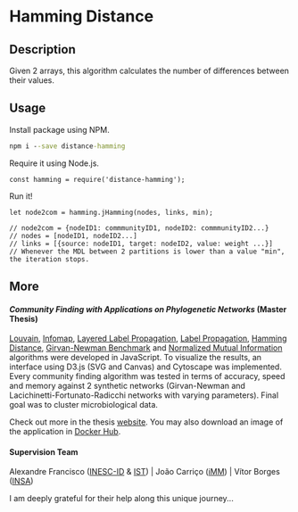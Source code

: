 # Hamming Distance

## Description

Given 2 arrays, this algorithm calculates the number of differences between their values.

## Usage

Install package using NPM.

```cmd
npm i --save distance-hamming
```

Require it using Node.js. 

```node
const hamming = require('distance-hamming');
```

Run it!

```node
let node2com = hamming.jHamming(nodes, links, min);

// node2com = {nodeID1: commmunityID1, nodeID2: commmunityID2...}
// nodes = [nodeID1, nodeID2...]
// links = [{source: nodeID1, target: nodeID2, value: weight ...}]
// Whenever the MDL between 2 partitions is lower than a value "min", the iteration stops.
``` 

## More

#### *Community Finding with Applications on Phylogenetic Networks* (Master Thesis)

[Louvain](), [Infomap](https://www.npmjs.com/package/infomap), [Layered Label Propagation](https://www.npmjs.com/package/layered-label-propagation),
 [Label Propagation](https://www.npmjs.com/package/layered-label-propagation), [Hamming Distance](), [Girvan-Newman Benchmark](https://www.npmjs.com/package/girvan-newman-benchmark)
  and [Normalized Mutual Information](https://www.npmjs.com/package/normalized-mutual-information) algorithms were developed in JavaScript. To visualize the results, an interface 
  using D3.js (SVG and Canvas) and Cytoscape was implemented. Every community finding algorithm was tested in terms of accuracy, speed and memory against 2 synthetic networks (Girvan-Newman
   and Lacichinetti-Fortunato-Radicchi networks with varying parameters). Final goal was to cluster microbiological data. <br/>

Check out more in the thesis [website](https://mscthesis.herokuapp.com/). You may also download an image of the application in [Docker Hub](https://cloud.docker.com/u/warcraft12321/repository/docker/warcraft12321/thesis).


#### Supervision Team

Alexandre Francisco ([INESC-ID](https://www.inesc-id.pt/) & [IST](https://tecnico.ulisboa.pt/pt/)) | João Carriço ([iMM](https://imm.medicina.ulisboa.pt/pt/)) | Vítor Borges ([INSA](http://www.insa.pt/))

I am deeply grateful for their help along this unique journey... 